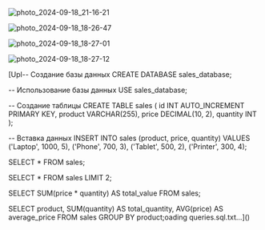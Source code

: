 ![photo_2024-09-18_21-16-21](https://github.com/user-attachments/assets/0365ac5c-7730-4d83-a7a8-d7db2ab63622)

![photo_2024-09-18_18-26-47](https://github.com/user-attachments/assets/c8cbe951-b5b9-40bb-bc38-419fd6679663)

![photo_2024-09-18_18-27-01](https://github.com/user-attachments/assets/dcad403d-20cd-4977-a744-e71cbd67bc26)

![photo_2024-09-18_18-27-12](https://github.com/user-attachments/assets/c6076ea4-8379-47b8-83f3-8a78cfd45b4f)


[Upl-- Создание базы данных
CREATE DATABASE sales_database;

-- Использование базы данных
USE sales_database;

-- Создание таблицы
CREATE TABLE sales (
    id INT AUTO_INCREMENT PRIMARY KEY,
    product VARCHAR(255),
    price DECIMAL(10, 2),
    quantity INT
);

-- Вставка данных
INSERT INTO sales (product, price, quantity) 
VALUES ('Laptop', 1000, 5),
       ('Phone', 700, 3),
       ('Tablet', 500, 2),
       ('Printer', 300, 4);
       
SELECT * FROM sales;

SELECT * FROM sales
LIMIT 2;

SELECT SUM(price * quantity) AS total_value
FROM sales;

SELECT product, SUM(quantity) AS total_quantity, AVG(price) AS average_price
FROM sales
GROUP BY product;oading queries.sql.txt…]()


